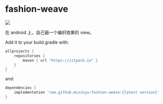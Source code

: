 # fashion-weave

[![](https://jitpack.io/v/mcxinyu/fashion-weave.svg)](https://jitpack.io/#mcxinyu/fashion-weave)

在 android 上，自己画一个编织效果的 view。

Add it to your build.gradle with:
```gradle
allprojects {
    repositories {
        maven { url "https://jitpack.io" }
    }
}
```

and:

```gradle
dependencies {
    implementation 'com.github.mcxinyu:fashion-weave:{latest version}'
}
```
